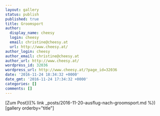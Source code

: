 ```yaml
---
layout: gallery
status: publish
published: true
title: Groomsport
author:
  display_name: cheesy
  login: cheesy
  email: christine@cheesy.at
  url: http://www.cheesy.at/
author_login: cheesy
author_email: christine@cheesy.at
author_url: http://www.cheesy.at/
wordpress_id: 32036
wordpress_url: http://www.cheesy.at/?page_id=32036
date: '2016-11-24 18:34:32 +0000'
date_gmt: '2016-11-24 17:34:32 +0000'
categories: []
comments: []
---
```


[Zum Post]({% link _posts/2016-11-20-ausflug-nach-groomsport.md %})
[gallery orderby="title"]
